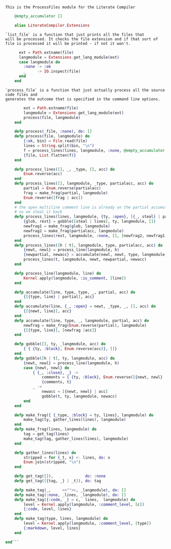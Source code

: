 ```elixirdefmodule LiterateCompiler.ProcessFiles do
```


	This is the ProcessFiles module for the Literate Compiler

```elixir
	@empty_accumulator []

	alias LiterateCompiler.Extensions
```


	`list_file` is a function that just prints all the files that
	will be processed. It checks the file extension and if that sort of
	file is processed it will be printed - if not it won't.

```elixir	def list_file(file) do
	  ext = Path.extname(file)
	  langmodule = Extensions.get_lang_module(ext)
	  case langmodule do
	  	:none -> :ok
	  	_     -> IO.inspect(file)
	  end
	end
```


	`process_file` is a function that just actually process all the source code files and
	generates the outcome that is specified in the command line options.

```elixir	def process_file(file) do
	 	ext = Path.extname(file)
	 	langmodule = Extensions.get_lang_module(ext)
	 	process(file, langmodule)
	end

	defp process(_file, :none), do: []
	defp process(file, langmodule) do
		{:ok, bin} = File.read(file)
		lines = String.split(bin, "\n")
		f = process_lines(lines, langmodule, :none, @empty_accumulator, @empty_accumulator)
		{file, List.flatten(f)}
	end

	defp process_lines([], _, _type, [], acc) do
		Enum.reverse(acc)
	end
	defp process_lines([], langmodule, _type, partialacc, acc) do
		partial = Enum.reverse(partialacc)
		frag = make_frag(partial, langmodule)
	 	Enum.reverse([frag | acc])
	end
	# the open multiline comment line is already on the partial accumulator
	# so we steal it back
	defp process_lines(lines, langmodule, {ty, :open}, [{_, steal} | partialacc], acc) do
		{glob, rest} = gobble([steal | lines], ty, langmodule, [])
		newfrag1 = make_frag(glob, langmodule)
		newfrag2 = make_frag(partialacc, langmodule)
		process_lines(rest, langmodule, :none, [], [newfrag2, newfrag1 | acc])
	end
	defp process_lines([h | t], langmodule, type, partialacc, acc) do
		{newt, newl} = process_line(langmodule, h)
		{newpartial, newacc} = accumulate(newl, newt, type, langmodule, partialacc, acc)
		process_lines(t, langmodule, newt, newpartial, newacc)
	end

	defp process_line(langmodule, line) do
		Kernel.apply(langmodule, :is_comment, [line])
	end

	defp accumulate(line, type, type, _, partial, acc) do
		{[{type, line} | partial], acc}
	end
	defp accumulate(line, {_, :open} = newt, _type, _, [], acc) do
		{[{newt, line}], acc}
	end
	defp accumulate(line, type, _, langmodule, partial, acc) do
		newfrag = make_frag(Enum.reverse(partial), langmodule)
		{[{type, line}], [newfrag |acc]}
	end

	defp gobble([], ty, _langmodule, acc) do
		{ { {ty, :block}, Enum.reverse(acc)}, []}
	end
	defp gobble([h | t], ty, langmodule, acc) do
		{newt, newl} = process_line(langmodule, h)
		case {newt, newl} do
			{ {_, :close}, _} ->
				comments = { {ty, :block}, Enum.reverse([{newt, newl} | acc])}
				{comments, t}
			_ ->
			 	newacc = [{newt, newl} | acc]
				gobble(t, ty, langmodule, newacc)
		end
	end

	defp make_frag({ {_type, :block} = ty, lines}, langmodule) do
		make_tag(ty, gather_lines(lines), langmodule)
	end
	defp make_frag(lines, langmodule) do
		tag = get_tag(lines)
		make_tag(tag, gather_lines(lines), langmodule)
	end

	defp gather_lines(lines) do
		stripped = for {_t, x} <- lines, do: x
		Enum.join(stripped, "\n")
	end

	defp get_tag([]),              do: :none
	defp get_tag([{tag, _} | _t]), do: tag

	defp make_tag(_,     <<"">>, _langmodule), do: []
	defp make_tag(:none, _lines, _langmodule), do: []
	defp make_tag({:code, _} = c,  lines,  langmodule) do
		level = Kernel.apply(langmodule, :comment_level, [c])
	 	{:code, level, lines}
	end
	defp make_tag(type, lines, langmodule) do
		level = Kernel.apply(langmodule, :comment_level, [type])
	 	{:markdown, level, lines}
	end

end```
